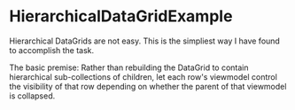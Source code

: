# HierarchicalDataGridExample

Hierarchical DataGrids are not easy.  This is the simpliest way I have found to accomplish the task.

The basic premise:  Rather than rebuilding the DataGrid to contain hierarchical sub-collections of children, let each row's viewmodel control the visibility of that row depending on whether the parent of that viewmodel is collapsed.
